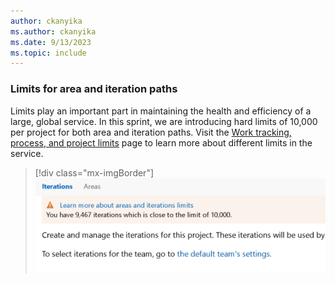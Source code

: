 ```yaml
---
author: ckanyika
ms.author: ckanyika
ms.date: 9/13/2023
ms.topic: include
---
```


### Limits for area and iteration paths

Limits play an important part in maintaining the health and efficiency of a large, global service. In this sprint, we are introducing hard limits of 10,000 per project for both area and iteration paths. Visit the [Work tracking, process, and project limits](/azure/devops/organizations/settings/work/object-limits?view=azure-devops&preserve-view=true) page to learn more about different limits in the service.

> [!div class="mx-imgBorder"]
> ![Screenshots of Area and Iteration Paths](../../media/227-boards-01.png "Screenshots of Area and Iteration Paths")


